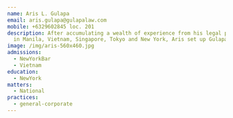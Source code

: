 ```yaml
---
name: Aris L. Gulapa
email: aris.gulapa@gulapalaw.com
mobile: +6329602845 loc. 201
description: After accumulating a wealth of experience from his legal practice
  in Manila, Vietnam, Singapore, Tokyo and New York, Aris set up Gulapa Law.
image: /img/aris-560x460.jpg
admissions:
  - NewYorkBar
  - Vietnam
education:
  - NewYork
matters:
  - National
practices:
  - general-corporate
---
```

